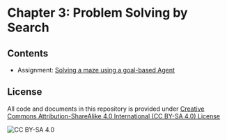 <!-- #region -->
# Chapter 3: Problem Solving by Search

## Contents

* Assignment: [Solving a maze using a goal-based Agent](https://colab.research.google.com/github/stanleybak/CS7320-AI/blob/master/Search/Maze.ipynb)



## License
All code and documents in this repository is provided under [Creative Commons Attribution-ShareAlike 4.0 International (CC BY-SA 4.0) License](https://creativecommons.org/licenses/by-sa/4.0/)

![CC BY-SA 4.0](https://licensebuttons.net/l/by-sa/3.0/88x31.png)
<!-- #endregion -->

```python

```
